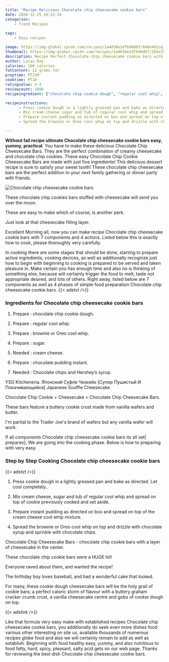 ```yaml
---
title: "Recipe Delicious Chocolate chip cheesecake cookie bars"
date: 2020-12-25 10:12:19
categories:
    - Trend Recipes
    
tags:
    - Easy recipes

image: https://img-global.cpcdn.com/recipes/1a4038e1dfb90d07/680x482cq70/chocolate-chip-cheesecake-cookie-bars-recipe-main-photo.jpg
thumbnail: https://img-global.cpcdn.com/recipes/1a4038e1dfb90d07/350x250cq70/chocolate-chip-cheesecake-cookie-bars-recipe-main-photo.jpg
description: Recipe Perfect Chocolate chip cheesecake cookie bars with 7 ingredients and 4 stages of easy cooking.
author: Lucas Ray
calories: 100 calories
fatContent: 12 grams fat
preptime: PT21M
cooktime: PT1H
ratingvalue: 4.4
reviewcount: 1898
recipeingredient: ["chocolate chip cookie dough", "regular cool whip", "brownie or Oreo cool whip", "sugar", "cream cheese", "chocolate pudding instant", "Chocolate chips and Hersheys syrup"]

recipeinstructions: 
      - Press cookie dough in a lightly greased pan and bake as directed Let cool completely 
      - Mix cream cheese sugar and tub of regular cool whip and spread on top of cookie previously cooked and set aside 
      - Prepare instant pudding as directed on box and spread on top of the cream cheese cool whip mixture 
      - Spread the brownie or Oreo cool whip on top and drizzle with chocolate syrup and sprinkle with chocolate chips

---
```




**Without fail recipe ultimate Chocolate chip cheesecake cookie bars easy, yummy, practical**. You have to make these delicious Chocolate Chip Cheesecake Bars. They are the perfect combination of creamy cheesecake and chocolate chip cookies. These easy Chocolate Chip Cookie Cheesecake Bars are made with just five ingredients! This delicious dessert recipe is sure to satisfy your sweet tooth! These chocolate chip cheesecake bars are the perfect addition to your next family gathering or dinner party with friends.


![Chocolate chip cheesecake cookie bars](https://img-global.cpcdn.com/recipes/1a4038e1dfb90d07/680x482cq70/chocolate-chip-cheesecake-cookie-bars-recipe-main-photo.jpg "Chocolate chip cheesecake cookie bars")



These chocolate chip cookies bars stuffed with cheesecake will send you over the moon.

These are easy to make which of course, is another perk.

Just look at that cheesecake filling layer.


Excellent Morning all, now you can make recipe Chocolate chip cheesecake cookie bars with 7 components and 4 actions. Listed below this is exactly how to cook, please thoroughly very carefully.

In cooking there are some stages that should be done, starting to prepare active ingredients, cooking devices, as well as additionally recognize just how to begin with beginning to cooking is prepared to be served and taken pleasure in. Make certain you has enough time and also no is thinking of something else, because will certainly trigger the food to melt, taste not appropriate desired, and lots of others. Right away, listed below are 7 components as well as 4 phases of simple food preparation Chocolate chip cheesecake cookie bars.
{{< adstxt />}}

### Ingredients for Chocolate chip cheesecake cookie bars


1. Prepare  : chocolate chip cookie dough.

1. Prepare  : regular cool whip.

1. Prepare  : brownie or Oreo cool whip.

1. Prepare  : sugar.

1. Needed  : cream cheese.

1. Prepare  : chocolate pudding instant.

1. Needed  : Chocolate chips and Hershey’s syrup.


YSG Kitcheneria. Японский Суфле Чизкейк [Супер Пушистый И Покачивающийся] Japanese Souffle Cheesecake.

Chocolate Chip Cookie + Cheesecake = Chocolate Chip Cheesecake Bars.

These bars feature a buttery cookie crust made from vanilla wafers and butter.

I&#39;m partial to the Trader Joe&#39;s brand of wafers but any vanilla wafer will work.


If all components Chocolate chip cheesecake cookie bars its all set| prepares}, We are going into the cooking phase. Below is how to preparing with very easy.

### Step by Step Cooking Chocolate chip cheesecake cookie bars

{{< adstxt />}}


1. Press cookie dough in a lightly greased pan and bake as directed. Let cool completely..



1. Mix cream cheese, sugar and tub of regular cool whip and spread on top of cookie previously cooked and set aside.



1. Prepare instant pudding as directed on box and spread on top of the cream cheese cool whip mixture.



1. Spread the brownie or Oreo cool whip on top and drizzle with chocolate syrup and sprinkle with chocolate chips.




Chocolate Chip Cheesecake Bars - chocolate chip cookie bars with a layer of cheesecake in the center.

These chocolate chip cookie bars were a HUGE hit!

Everyone raved about them, and wanted the recipe!

The birthday boy loves baseball, and had a wonderful cake that looked.

For many, these cookie dough cheesecake bars will be the holy grail of cookie bars; a perfect caloric storm of flavour with a buttery graham cracker crumb crust, a vanilla cheesecake centre and gobs of cookie dough on top.


{{< adslink />}}

Like that formula very easy make with established recipes Chocolate chip cheesecake cookie bars, you additionally do seek even more dishes food various other interesting on site us, available thousands of numerous recipes globe food and also we will certainly remain to add as well as establish. Beginning with food healthy easy, yummy, and also nutritious to food fatty, hard, spicy, pleasant, salty acid gets on our web page. Thanks for reviewing the best dish Chocolate chip cheesecake cookie bars.

